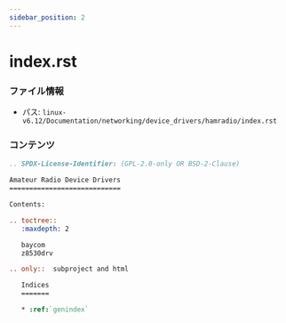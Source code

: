 ```yaml
---
sidebar_position: 2
---
```

# index.rst

### ファイル情報

- パス: `linux-v6.12/Documentation/networking/device_drivers/hamradio/index.rst`

### コンテンツ

```rst
.. SPDX-License-Identifier: (GPL-2.0-only OR BSD-2-Clause)

Amateur Radio Device Drivers
============================

Contents:

.. toctree::
   :maxdepth: 2

   baycom
   z8530drv

.. only::  subproject and html

   Indices
   =======

   * :ref:`genindex`

```
